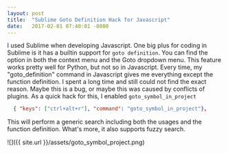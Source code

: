 ```yaml
---
layout: post
title:  "Sublime Goto Definition Hack for Javascript"
date:   2017-02-01 07:40:01 -0800
---
```

I used Sublime when developing Javascript. One big plus for coding in Sublime is it has a builtin support for `goto definition`. You can find the option in both the context menu and the Goto dropdown menu. This feature works pretty well for Python, but not so in Javascript. Every time, my "goto_definition"  command in Javascript gives me everything except the function definition. 
I spent a long time and still could not find the exact reason. Maybe this is a bug, or maybe this was caused by conflicts of plugins. As a quick hack for this, I enabled `goto_symbol_in_project`

```Json
  { "keys": ["ctrl+alt+r"], "command": "goto_symbol_in_project"},
```

This will perform a generic search including both the usages and the function definition. What's more, it also supports fuzzy search. 

![]({{ site.url }}/assets/goto_symbol_project.png)
